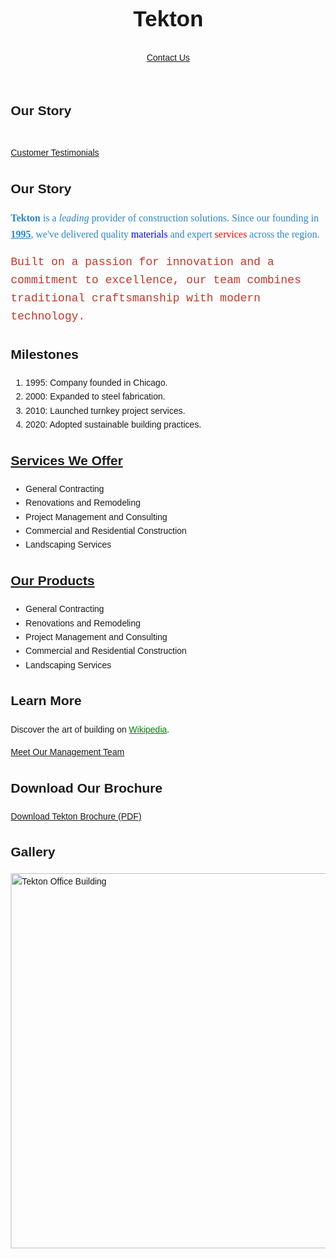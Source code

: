 <html lang="en">
<head>
  <meta charset="UTF-8">
  <meta name="viewport" content="width=device-width, initial-scale=1.0">
  <title>Tekton - Company History</title>
  <style>
    body { font-family: Arial, sans-serif; margin: 20px; line-height: 1.6; }
    .intro { font-family: 'Times New Roman', serif; font-size: 16px; color: #2E86C1; }
    .highlight { font-family: 'Courier New', monospace; font-size: 18px; color: #C0392B; }
    header, footer { text-align: center; }
    header h1 { font-size: 2.5em; }
    a.external { color: green; }
  </style>
</head>
<body>
  <header>
    <h1>Tekton</h1>
    <nav>
      <a href="mailto:contactus@tekton.com">Contact Us</a>
    </nav>
  </header>

  <section>

  <h2>Our Story</h2>
  <br>
  <a href="GavinBudd">Customer Testimonials</a>
  
  <h2>Our Story</h2>
    <p class="intro"><strong>Tekton</strong> is a <em>leading</em> provider of construction solutions. Since our founding in <span style="font-weight:bold; text-decoration:underline;">1995</span>, we&#39;ve delivered quality <span style="color:blue;">materials</span> and expert <span style="color:red;">services</span> across the region.</p>
    <p class="highlight">Built on a passion for innovation and a commitment to excellence, our team combines traditional craftsmanship with modern technology.</p>
  </section>

  <section>
    <h2>Milestones</h2>
    <ol>
      <li>1995: Company founded in Chicago.</li>
      <li>2000: Expanded to steel fabrication.</li>
      <li>2010: Launched turnkey project services.</li>
      <li>2020: Adopted sustainable building practices.</li>
    </ol>
  </section>

  <section>
    <h2><a href="emchristman">Services We Offer</a></h2>
    <ul>
      <li>General Contracting</li>
      <li>Renovations and Remodeling</li>
      <li>Project Management and Consulting</li>
      <li>Commercial and Residential Construction</li>
      <li>Landscaping Services</li>
    </ul>
  </section>
  
 <section>
    <h2><a href="lucieabbott">Our Products</a></h2>
    <ul>
      <li>General Contracting</li>
      <li>Renovations and Remodeling</li>
      <li>Project Management and Consulting</li>
      <li>Commercial and Residential Construction</li>
      <li>Landscaping Services</li>
    </ul>
  </section>

  <section>
    <h2>Learn More</h2>
    <p>Discover the art of building on <a href="https://en.wikipedia.org/wiki/Construction" target="_blank" class="external">Wikipedia</a>.</p>
    <p><a href="edwar369">Meet Our Management Team</a></p>
  </section>

  <section>
    <h2>Download Our Brochure</h2>
    <p><a href="docs/tekton_brochure.pdf" download>Download Tekton Brochure (PDF)</a></p>
  </section>

  <section>
    <h2>Gallery</h2>
    <img src="images/office_building.jpg" alt="Tekton Office Building" width="600">
  </section>

  <footer>
    <p><em><script>document.write('Last modified: ' + document.lastModified);</script></em></p>
  </footer>
</body>
</html>

